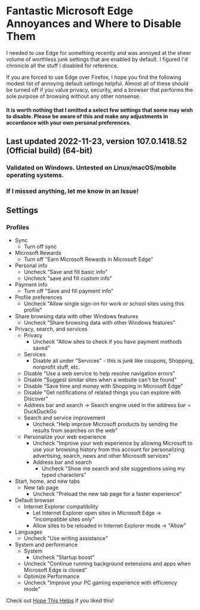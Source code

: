 # Fantastic Microsoft Edge Annoyances and Where to Disable Them
I needed to use Edge for something recently and was annoyed at the sheer volume of worthless junk settings that are enabled by default. I figured I'd chronicle all the stuff I disabled for reference.

If you are forced to use Edge over Firefox, I hope you find the following modest list of annoying default settings helpful. Almost all of these should be turned off if you value privacy, security, and a browser that performs the sole purpose of browsing without any other nonsense.

#### It is worth nothing that I omitted a select few settings that some may wish to disable. Please be aware of this and make any adjustments in accordance with your own personal preferences.

## Last updated 2022-11-23, version 107.0.1418.52 (Official build) (64-bit)

### Validated on Windows. Untested on Linux/macOS/mobile operating systems.

### If I missed anything, let me know in an Issue!

## Settings

### Profiles
* Sync
    * Turn off sync
* Microsoft Rewards
    * Turn off "Earn Microsoft Rewards in Microsoft Edge"
* Personal info
    * Uncheck "Save and fill basic info"
	* Uncheck "save and fill custom info"
* Payment info
    * Turn off "Save and fill payment info"
* 	Profile preferences
    * Uncheck "Allow single sign-on for work or school sites using this profile"
* Share browsing data with other Windows features
    * Uncheck "Share browsing data with other Windows features"
* Privacy, search, and services
    * Privacy
        * Uncheck "Allow sites to check if you have payment methods saved"
    * Services
        * Disable all under "Services" - this is junk like coupons, Shopping, nonprofit stuff, etc.
	* Disable "Use a web service to help resolve navigation errors"
	* Disable "Suggest similar sites when a website can't be found"
	* Disable "Save time and money with Shopping in Microsoft Edge"
	* Disable "Get notifications of related things you can explore with Discover"
	* Address bar and search -> Search engine used in the address bar = DuckDuckGo
    * Search and service improvement
        * Uncheck "Help improve Microsoft products by sending the results from searches on the web"
	* Personalize your web experience 
        * Uncheck "Improve your web experience by allowing Microsoft to use your browsing history from this account for personalizing advertising, search, news and other Microsoft services"
        * Address bar and search
            * Uncheck "Show me search and site suggestions using my typed characters"
* Start, home, and new tabs
    * New tab page
        * Uncheck "Preload the new tab page for a faster experience"
* Default browser
	* Internet Explorer compatibility
		* Let Internet Explorer open sites in Microsoft Edge -> "Incompatible sites only"
        * Allow sites to be reloaded in Internet Explorer mode -> "Allow"
* Languages
	* Uncheck "Use writing assistance"
* System and performance
	* System
        * Uncheck "Startup boost"
	* Uncheck "Continue running background extensions and apps when Microsoft Edge is closed"
	* Optimize Performance
	* Uncheck "Improve your PC gaming experience with efficiency mode"


Check out [Hope This Helps](https://hthpc.com/) if you liked this!
